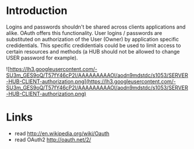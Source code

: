 # Introduction #

Logins and passwords shouldn't be shared across clients applications and alike. OAuth offers this functionality. User logins / passwords are substituted on authorization of the User (Owner) by application specific credidentials. This specific credidentials could be used to limit access to certain resources and methods (a HUB should not be allowed to change USER password for example).

![https://lh3.googleusercontent.com/-SU3m_GES9oQ/T57fY46cP2I/AAAAAAAAAOI/aodn9mdstdc/s1053/SERVER-HUB-CLIENT-authorization.png](https://lh3.googleusercontent.com/-SU3m_GES9oQ/T57fY46cP2I/AAAAAAAAAOI/aodn9mdstdc/s1053/SERVER-HUB-CLIENT-authorization.png)

# Links #
  * read http://en.wikipedia.org/wiki/Oauth
  * read OAuth2 http://oauth.net/2/